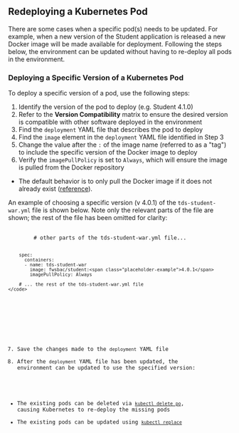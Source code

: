 ## Redeploying a Kubernetes Pod
There are some cases when a specific pod(s) needs to be updated.  For example, when a new version of the Student application is released a new Docker image will be made available for deployment.  Following the steps below, the environment can be updated without having to re-deploy all pods in the environment.

### Deploying a Specific Version of a Kubernetes Pod
To deploy a specific version of a pod, use the following steps:

1. Identify the version of the pod to deploy (e.g. Student 4.1.0)
2. Refer to the **Version Compatibility** matrix to ensure the desired version is compatible with other software deployed in the environment
3. Find the `deployment` YAML file that describes the pod to deploy
4. Find the `image` element in the `deployment` YAML file identified in Step 3
5. Change the value after the `:` of the image name (referred to as a "tag") to include the specific version of the Docker image to deploy
6. Verify the `imagePullPolicy` is set to `Always`, which will ensure the image is pulled from the Docker repository
  * The default behavior is to only pull the Docker image if it does not already exist ([reference](https://kubernetes.io/docs/concepts/containers/images/)).

An example of choosing a specific version (v 4.0.1) of the `tds-student-war.yml` file is shown below.  Note only the relevant parts of the file are shown; the rest of the file has been omitted for clarity:

<div class="highlighter-rouge">
  <pre class="highlight">
    <code>
        # other parts of the tds-student-war.yml file...

        spec:
          containers:
          - name: tds-student-war
            image: fwsbac/student:<span class="placeholder-example">4.0.1</span>
            imagePullPolicy: Always

        # ... the rest of the tds-student-war.yml file
    </code>
  </pre>
</div>

7. Save the changes made to the `deployment` YAML file
8. After the `deployment` YAML file has been updated, the environment can be updated to use the specified version:
  * The existing pods can be deleted via [`kubectl delete po`](https://kubernetes-v1-4.github.io/docs/user-guide/kubectl/kubectl_delete/), causing Kubernetes to re-deploy the missing pods
  * The existing pods can be updated using [`kubectl replace`](https://kubernetes-v1-4.github.io/docs/user-guide/kubectl/kubectl_replace/)